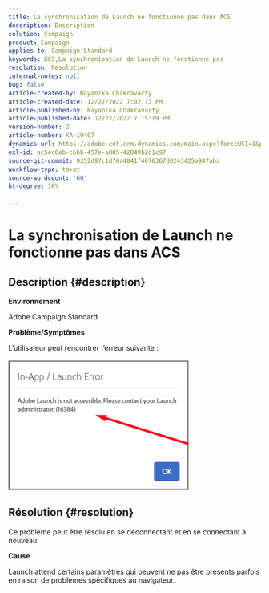 ```yaml
---
title: La synchronisation de Launch ne fonctionne pas dans ACS
description: Description
solution: Campaign
product: Campaign
applies-to: Campaign Standard
keywords: KCS,La synchronisation de Launch ne fonctionne pas
resolution: Resolution
internal-notes: null
bug: false
article-created-by: Nayanika Chakravarty
article-created-date: 12/27/2022 7:02:13 PM
article-published-by: Nayanika Chakravarty
article-published-date: 12/27/2022 7:15:19 PM
version-number: 2
article-number: KA-19407
dynamics-url: https://adobe-ent.crm.dynamics.com/main.aspx?forceUCI=1&pagetype=entityrecord&etn=knowledgearticle&id=c5223af7-1886-ed11-81ac-6045bd006079
exl-id: ac5ec6eb-c6bb-457e-a805-42849b2d1c97
source-git-commit: 9352d97c1d70a4041f4076367d0243425a947aba
workflow-type: tm+mt
source-wordcount: '60'
ht-degree: 16%

---
```


# La synchronisation de Launch ne fonctionne pas dans ACS

## Description {#description}


<b>Environnement</b>

Adobe Campaign Standard



<b>Problème/Symptômes</b>

L’utilisateur peut rencontrer l’erreur suivante :
<br><br>![](assets/___c6223af7-1886-ed11-81ac-6045bd006079___.png)<br>

## Résolution {#resolution}


Ce problème peut être résolu en se déconnectant et en se connectant à nouveau.

<b>Cause</b>

Launch attend certains paramètres qui peuvent ne pas être présents parfois en raison de problèmes spécifiques au navigateur.
